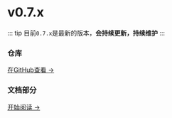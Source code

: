 # v0.7.x

::: tip
目前```0.7.x```是最新的版本，**会持续更新，持续维护**
:::

### 仓库

[在GitHub查看 →](https://github.com/JasonXuDeveloper/JEngine/tree/master)





### 文档部分

[开始阅读 →](./startup/)
